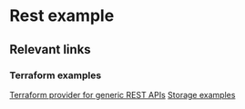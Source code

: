 # Rest example

## Relevant links

### Terraform examples

[Terraform provider for generic REST APIs](https://github.com/Mastercard/terraform-provider-restapi)
[Storage examples](https://github.com/hashicorp/terraform-provider-azurerm/tree/main/examples/storage)
